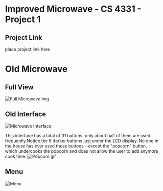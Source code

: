 # Improved Microwave - CS 4331 - Project 1
## Project Link
place project link here

# Old Microwave
## Full View
![Full Microwave Img](https://i.imgur.com/szlRuyn.jpg)

## Old Interface
![Microwave Interface](https://i.imgur.com/Ujnn5w9.jpg?1)

This interface has a total of 31 buttons, only about half of them are used frequently.Notice the 6 darker buttons just under the LCD display. No one in the house has ever used these buttons - except the "popcorn" button, which undercooks the popcorn and does not allow the user to add anymore cook time. 
![Popcorn gif](https://i.imgur.com/pCbTn2D.gifv)

## Menu
![Menu](https://i.imgur.com/1kqIfIc.jpg)

